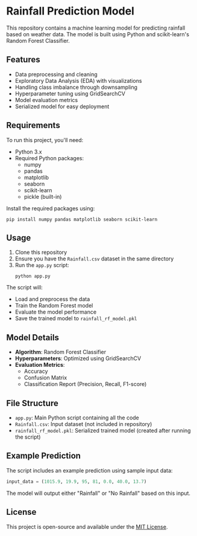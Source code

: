 # Rainfall Prediction Model

This repository contains a machine learning model for predicting rainfall based on weather data. The model is built using Python and scikit-learn's Random Forest Classifier.

## Features

- Data preprocessing and cleaning
- Exploratory Data Analysis (EDA) with visualizations
- Handling class imbalance through downsampling
- Hyperparameter tuning using GridSearchCV
- Model evaluation metrics
- Serialized model for easy deployment

## Requirements

To run this project, you'll need:

- Python 3.x
- Required Python packages:
  - numpy
  - pandas
  - matplotlib
  - seaborn
  - scikit-learn
  - pickle (built-in)

Install the required packages using:
```
pip install numpy pandas matplotlib seaborn scikit-learn
```

## Usage

1. Clone this repository
2. Ensure you have the `Rainfall.csv` dataset in the same directory
3. Run the `app.py` script:
   ```
   python app.py
   ```

The script will:
- Load and preprocess the data
- Train the Random Forest model
- Evaluate the model performance
- Save the trained model to `rainfall_rf_model.pkl`

## Model Details

- **Algorithm**: Random Forest Classifier
- **Hyperparameters**: Optimized using GridSearchCV
- **Evaluation Metrics**:
  - Accuracy
  - Confusion Matrix
  - Classification Report (Precision, Recall, F1-score)

## File Structure

- `app.py`: Main Python script containing all the code
- `Rainfall.csv`: Input dataset (not included in repository)
- `rainfall_rf_model.pkl`: Serialized trained model (created after running the script)

## Example Prediction

The script includes an example prediction using sample input data:
```python
input_data = (1015.9, 19.9, 95, 81, 0.0, 40.0, 13.7)
```
The model will output either "Rainfall" or "No Rainfall" based on this input.

## License

This project is open-source and available under the [MIT License](LICENSE).
